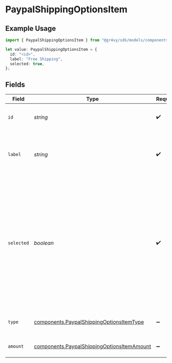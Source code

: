 # PaypalShippingOptionsItem

## Example Usage

```typescript
import { PaypalShippingOptionsItem } from "@gr4vy/sdk/models/components";

let value: PaypalShippingOptionsItem = {
  id: "<id>",
  label: "Free Shipping",
  selected: true,
};
```

## Fields

| Field                                                                                                                                                                                                                                                                             | Type                                                                                                                                                                                                                                                                              | Required                                                                                                                                                                                                                                                                          | Description                                                                                                                                                                                                                                                                       | Example                                                                                                                                                                                                                                                                           |
| --------------------------------------------------------------------------------------------------------------------------------------------------------------------------------------------------------------------------------------------------------------------------------- | --------------------------------------------------------------------------------------------------------------------------------------------------------------------------------------------------------------------------------------------------------------------------------- | --------------------------------------------------------------------------------------------------------------------------------------------------------------------------------------------------------------------------------------------------------------------------------- | --------------------------------------------------------------------------------------------------------------------------------------------------------------------------------------------------------------------------------------------------------------------------------- | --------------------------------------------------------------------------------------------------------------------------------------------------------------------------------------------------------------------------------------------------------------------------------- |
| `id`                                                                                                                                                                                                                                                                              | *string*                                                                                                                                                                                                                                                                          | :heavy_check_mark:                                                                                                                                                                                                                                                                | A unique ID that identifies a payer-selected shipping option.                                                                                                                                                                                                                     |                                                                                                                                                                                                                                                                                   |
| `label`                                                                                                                                                                                                                                                                           | *string*                                                                                                                                                                                                                                                                          | :heavy_check_mark:                                                                                                                                                                                                                                                                | A description that the payer sees, which helps them choose an appropriate shipping option.                                                                                                                                                                                        | Free Shipping                                                                                                                                                                                                                                                                     |
| `selected`                                                                                                                                                                                                                                                                        | *boolean*                                                                                                                                                                                                                                                                         | :heavy_check_mark:                                                                                                                                                                                                                                                                | If the API request sets selected = true, it represents the shipping option that the payee or merchant expects to be pre-selected for the payer when they first view the shipping.options in the PayPal Checkout experience. Only one shipping.option can be set to selected=true. |                                                                                                                                                                                                                                                                                   |
| `type`                                                                                                                                                                                                                                                                            | [components.PaypalShippingOptionsItemType](../../models/components/paypalshippingoptionsitemtype.md)                                                                                                                                                                              | :heavy_minus_sign:                                                                                                                                                                                                                                                                | A classification for the method of purchase fulfillment.                                                                                                                                                                                                                          | SHIPPING                                                                                                                                                                                                                                                                          |
| `amount`                                                                                                                                                                                                                                                                          | [components.PaypalShippingOptionsItemAmount](../../models/components/paypalshippingoptionsitemamount.md)                                                                                                                                                                          | :heavy_minus_sign:                                                                                                                                                                                                                                                                | The shipping cost for the selected option.                                                                                                                                                                                                                                        |                                                                                                                                                                                                                                                                                   |